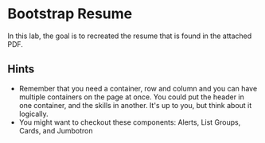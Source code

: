 # Bootstrap Resume
In this lab, the goal is to recreated the resume that is found in the attached PDF.

## Hints
* Remember that you need a container, row and column and you can have multiple containers on the page at once. You could put the header in one container, and the skills in another. It's up to you, but think about it logically.
* You might want to checkout these components: Alerts, List Groups, Cards, and Jumbotron